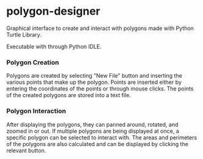 # polygon-designer
Graphical interface to create and interact with polygons made with Python Turtle Library.

Executable with through Python IDLE.

### Polygon Creation
Polygons are created by selecting "New File" button and inserting the various points that make up the polygon.
Points are inserted either by entering the coordinates of the points or through mouse clicks.
The points of the created polygons are stored into a text file.

### Polygon Interaction
After displaying the polygons, they can panned around, rotated, and zoomed in or out.
If multiple polygons are being displayed at once, a specific polygon can be selected to interact with.
The areas and perimeters of the polygons are also calculated and can be displayed by clicking the relevant button.
